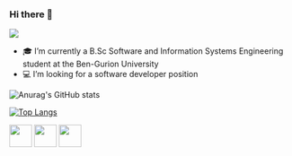 ### Hi there 👋

<!--
**danaSror/danaSror** is a ✨ _special_ ✨ repository because its `README.md` (this file) appears on your GitHub profile.

Here are some ideas to get you started:

- 🎓 I’m currently a B.Sc Software and Information Systems Engineering student at the Ben-Gurion University
- :computer: I’m looking for a software developer position
- 👯 I’m looking to collaborate on ...
- 🤔 I’m looking for help with ...
- 💬 Ask me about ...
- 📫 How to reach me: ...


-->

<!-- my visitors -->
![](https://komarev.com/ghpvc/?username=danaSror&color=ff69b4)

- 🎓 I’m currently a B.Sc Software and Information Systems Engineering student at the Ben-Gurion University
- :computer: I’m looking for a software developer position

![Anurag's GitHub stats](https://github-readme-stats.vercel.app/api?username=danaSror&show_icons=true&theme=dracula )

[![Top Langs](https://github-readme-stats.vercel.app/api/top-langs/?username=danaSror&layout=compact)](https://github.com/anuraghazra/github-readme-stats)


[<img src="https://cdn1.iconfinder.com/data/icons/social-media-circle-7/512/Circled_Facebook_svg-512.png"  width=40px height=40px />](https://www.facebook.com/dana.yevdaiev)  [<img src="https://cdn1.iconfinder.com/data/icons/social-media-circle-7/512/Circled_Linkedin_svg-512.png"  width=40px height=40px />](https://www.linkedin.com/in/dana-sror-a310b71b1)  [<img src="https://cdn1.iconfinder.com/data/icons/social-network-15/512/mail-512.png"  width=40px height=40px />](mailto:danayevd@post.bgu.ac.il)
